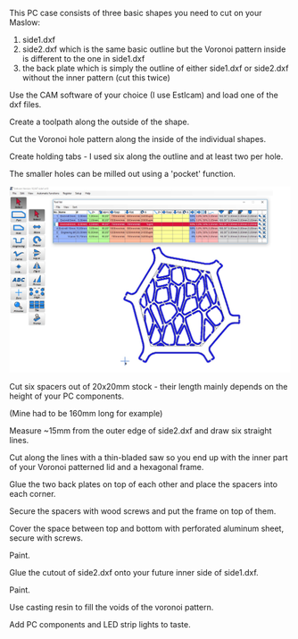 This PC case consists of three basic shapes you need to cut on your Maslow:

1. side1.dxf
2. side2.dxf which is the same basic outline but the Voronoi pattern inside is different to the one in side1.dxf
3. the back plate which is simply the outline of either side1.dxf or side2.dxf without the inner pattern (cut this twice)


Use the CAM software of your choice (I use Estlcam) and load one of the dxf files.

Create a toolpath along the outside of the shape.

Cut the Voronoi hole pattern along the inside of the individual shapes.

Create holding tabs - I used six along the outline and at least two per hole.

The smaller holes can be milled out using a 'pocket' function.

![Estlcam example](https://github.com/MaslowCommunityGarden/The-Cell-PC/blob/master/estlcam1.jpg)

Cut six spacers out of 20x20mm stock - their length mainly depends on the height of your PC components.

(Mine had to be 160mm long for example)


Measure ~15mm from the outer edge of side2.dxf and draw six straight lines.

Cut along the lines with a thin-bladed saw so you end up with the inner part of your Voronoi patterned lid and a hexagonal frame.

Glue the two back plates on top of each other and place the spacers into each corner.

Secure the spacers with wood screws and put the frame on top of them.

Cover the space between top and bottom with perforated aluminum sheet, secure with screws.

Paint.


Glue the cutout of side2.dxf onto your future inner side of side1.dxf.

Paint.

Use casting resin to fill the voids of the voronoi pattern.


Add PC components and LED strip lights to taste.
